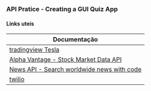 ### API Pratice - Creating a GUI Quiz App

#### Links uteís

| **Documentação**                                                      |
| --------------------------------------------------------------------- |
| [tradingview Tesla](https://www.tradingview.com/symbols/NASDAQ-TSLA/) |
| [Alpha Vantage - Stock Market Data API](https://www.alphavantage.co/) |
| [News API - Search worldwide news with code](https://newsapi.org/)    |
| [twilio](https://www.twilio.com/en-us)                                |

